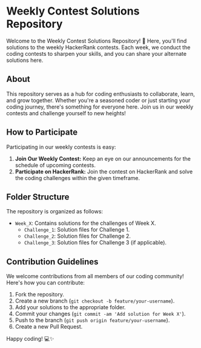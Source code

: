 # Weekly Contest Solutions Repository

Welcome to the Weekly Contest Solutions Repository! 🚀 Here, you'll find solutions to the weekly HackerRank contests. Each week, we conduct the coding contests to sharpen your skills, and you can share your alternate solutions here.

## About

This repository serves as a hub for coding enthusiasts to collaborate, learn, and grow together. Whether you're a seasoned coder or just starting your coding journey, there's something for everyone here. Join us in our weekly contests and challenge yourself to new heights!

## How to Participate

Participating in our weekly contests is easy:

1. **Join Our Weekly Contest:** Keep an eye on our announcements for the schedule of upcoming contests.
2. **Participate on HackerRank:** Join the contest on HackerRank and solve the coding challenges within the given timeframe.


## Folder Structure

The repository is organized as follows:

- `Week_X`: Contains solutions for the challenges of Week X.
  - `Challenge_1`: Solution files for Challenge 1.
  - `Challenge_2`: Solution files for Challenge 2.
  - `Challenge_3`: Solution files for Challenge 3 (if applicable).

## Contribution Guidelines

We welcome contributions from all members of our coding community! Here's how you can contribute:

1. Fork the repository.
2. Create a new branch (`git checkout -b feature/your-username`).
3. Add your solutions to the appropriate folder.
4. Commit your changes (`git commit -am 'Add solution for Week X'`).
5. Push to the branch (`git push origin feature/your-username`).
6. Create a new Pull Request.




Happy coding! 💻✨
